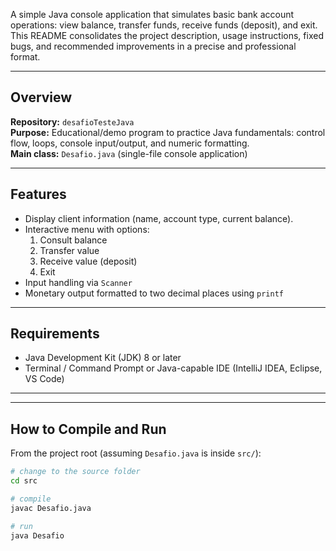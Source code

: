 A simple Java console application that simulates basic bank account operations: view balance, transfer funds, receive funds (deposit), and exit. This README consolidates the project description, usage instructions, fixed bugs, and recommended improvements in a precise and professional format.

---

## Overview

**Repository:** `desafioTesteJava`  
**Purpose:** Educational/demo program to practice Java fundamentals: control flow, loops, console input/output, and numeric formatting.  
**Main class:** `Desafio.java` (single-file console application)

---

## Features

- Display client information (name, account type, current balance).
- Interactive menu with options:
  1. Consult balance
  2. Transfer value
  3. Receive value (deposit)
  4. Exit
- Input handling via `Scanner`
- Monetary output formatted to two decimal places using `printf`

---

## Requirements

- Java Development Kit (JDK) 8 or later  
- Terminal / Command Prompt or Java-capable IDE (IntelliJ IDEA, Eclipse, VS Code)

---


---

## How to Compile and Run

From the project root (assuming `Desafio.java` is inside `src/`):

```bash
# change to the source folder
cd src

# compile
javac Desafio.java

# run
java Desafio

